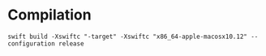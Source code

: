 # Compilation

`swift build -Xswiftc "-target" -Xswiftc "x86_64-apple-macosx10.12" --configuration release`
